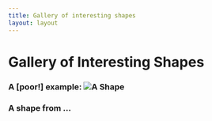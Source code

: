 ```yaml
---
title: Gallery of interesting shapes
layout: layout
---
```


# Gallery of Interesting Shapes



### A [poor!] example: ![A Shape](http://UW-GEOG458-Winter2016.github.io/galleries/shapes/lrb9-gallery.svg)

### A shape from ...
